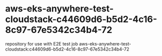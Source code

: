 # aws-eks-anywhere-test-cloudstack-c44609d6-b5d2-4c16-8c97-67e5342c34b4-72
repository for use with E2E test job aws-eks-anywhere-test-cloudstack:c44609d6-b5d2-4c16-8c97-67e5342c34b4-72
